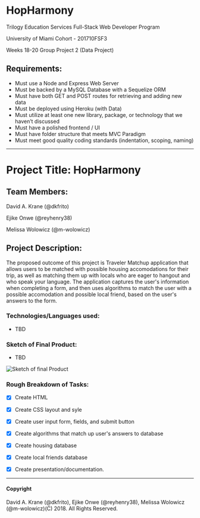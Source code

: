 # HopHarmony

Trilogy Education Services Full-Stack Web Developer Program

University of Miami Cohort - 201710FSF3

Weeks 18-20 Group Project 2 (Data Project)

## Requirements:

* Must use a Node and Express Web Server
* Must be backed by a MySQL Database with a Sequelize ORM  
* Must have both GET and POST routes for retrieving and adding new data
* Must be deployed using Heroku (with Data)
* Must utilize at least one new library, package, or technology that we haven’t discussed
* Must have a polished frontend / UI 
* Must have folder structure that meets MVC Paradigm
* Must meet good quality coding standards (indentation, scoping, naming)


---


# Project Title: HopHarmony

## Team Members:

David A. Krane (@dkfrito)

Ejike Onwe (@reyhenry38)

Melissa Wolowicz (@m-wolowicz)

## Project Description:

The proposed outcome of this project is Traveler Matchup application that allows users to be matched with possible housing accomodations for their trip, as well as matching them up with locals who are eager to hangout and who speak your language.  The application captures the user's information when completing a form, and then uses algorithms to match the user with a possible accomodation and possible local friend, based on the user's answers to the form.

### Technologies/Languages used:

- TBD

### Sketch of Final Product:

- TBD

![Sketch of final Product](https://github.com/m-wolowicz/)

### Rough Breakdown of Tasks:

- [x] Create HTML 
- [x] Create CSS layout and syle
- [x] Create user input form, fields, and submit button
- [x] Create algorithms that match up user's answers to database
- [x] Create housing database
- [x] Create local friends database
- [x] Create presentation/documentation.


- - -


#### Copyright

David A. Krane (@dkfrito), Ejike Onwe (@reyhenry38), Melissa Wolowicz (@m-wolowicz)(C) 2018. All Rights Reserved.


